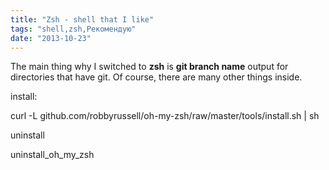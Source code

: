 ```yaml
---
title: "Zsh - shell that I like"
tags: "shell,zsh,Рекомендую"
date: "2013-10-23"
---
```


The main thing why I switched to **zsh** is **git branch name** output for directories that have git. Of course, there are many other things inside.

install:

curl -L github.com/robbyrussell/oh-my-zsh/raw/master/tools/install.sh | sh

uninstall

uninstall\_oh\_my\_zsh
